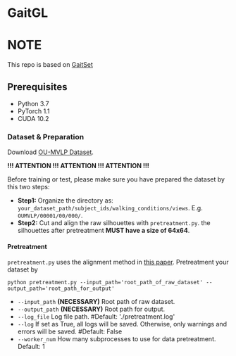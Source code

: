 # GaitGL


# NOTE
This repo is based on [GaitSet](https://github.com/AbnerHqC/GaitSet)


## Prerequisites

- Python 3.7
- PyTorch 1.1
- CUDA 10.2

### Dataset & Preparation
Download [OU-MVLP Dataset](http://www.am.sanken.osaka-u.ac.jp/BiometricDB/GaitMVLP.html).

**!!! ATTENTION !!! ATTENTION !!! ATTENTION !!!**

Before training or test, please make sure you have prepared the dataset
by this two steps:
- **Step1:** Organize the directory as: 
`your_dataset_path/subject_ids/walking_conditions/views`.
E.g. `OUMVLP/00001/00/000/`.
- **Step2:** Cut and align the raw silhouettes with `pretreatment.py`.
the silhouettes after pretreatment **MUST have a size of 64x64**.

#### Pretreatment
`pretreatment.py` uses the alignment method in
[this paper](https://ipsjcva.springeropen.com/articles/10.1186/s41074-018-0039-6).
Pretreatment your dataset by
```
python pretreatment.py --input_path='root_path_of_raw_dataset' --output_path='root_path_for_output'
```
- `--input_path` **(NECESSARY)** Root path of raw dataset.
- `--output_path` **(NECESSARY)** Root path for output.
- `--log_file` Log file path. #Default: './pretreatment.log'
- `--log` If set as True, all logs will be saved. 
Otherwise, only warnings and errors will be saved. #Default: False
- `--worker_num` How many subprocesses to use for data pretreatment. Default: 1

